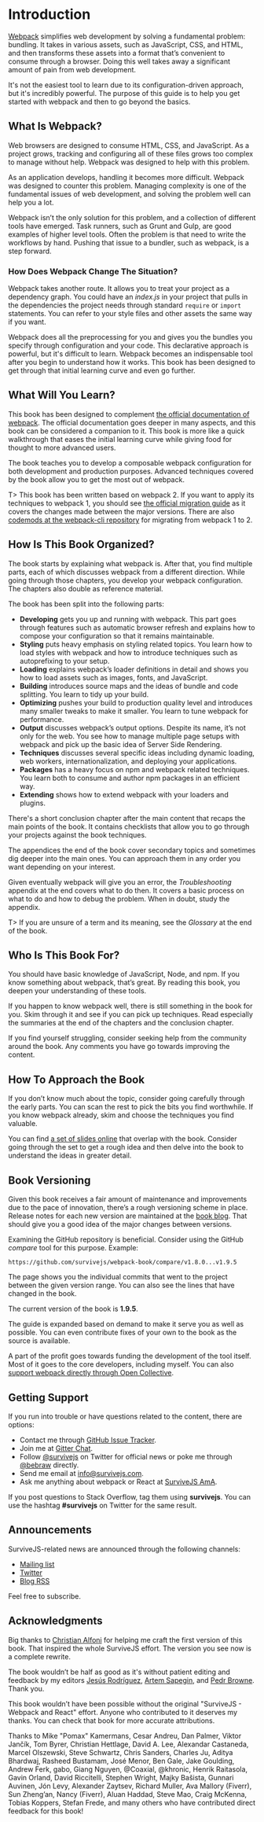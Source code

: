 # Introduction

[Webpack](https://webpack.js.org/) simplifies web development by solving a fundamental problem: bundling. It takes in various assets, such as JavaScript, CSS, and HTML, and then transforms these assets into a format that’s convenient to consume through a browser. Doing this well takes away a significant amount of pain from web development.

It's not the easiest tool to learn due to its configuration-driven approach, but it's incredibly powerful. The purpose of this guide is to help you get started with webpack and then to go beyond the basics.

## What Is Webpack?

Web browsers are designed to consume HTML, CSS, and JavaScript. As a project grows, tracking and configuring all of these files grows too complex to manage without help. Webpack was designed to help with this problem.

As an application develops, handling it becomes more difficult. Webpack was designed to counter this problem. Managing complexity is one of the fundamental issues of web development, and solving the problem well can help you a lot.

Webpack isn’t the only solution for this problem, and a collection of different tools have emerged. Task runners, such as Grunt and Gulp, are good examples of higher level tools. Often the problem is that need to write the workflows by hand. Pushing that issue to a bundler, such as webpack, is a step forward.

### How Does Webpack Change The Situation?

Webpack takes another route. It allows you to treat your project as a dependency graph. You could have an *index.js* in your project that pulls in the dependencies the project needs through standard `require` or `import` statements. You can refer to your style files and other assets the same way if you want.

Webpack does all the preprocessing for you and gives you the bundles you specify through configuration and your code. This declarative approach is powerful, but it's difficult to learn. Webpack becomes an indispensable tool after you begin to understand how it works. This book has been designed to get through that initial learning curve and even go further.

## What Will You Learn?

This book has been designed to complement [the official documentation of webpack](https://webpack.js.org/). The official documentation goes deeper in many aspects, and this book can be considered a companion to it. This book is more like a quick walkthrough that eases the initial learning curve while giving food for thought to more advanced users.

The book teaches you to develop a composable webpack configuration for both development and production purposes. Advanced techniques covered by the book allow you to get the most out of webpack.

T> This book has been written based on webpack 2. If you want to apply its techniques to webpack 1, you should see [the official migration guide](https://webpack.js.org/guides/migrating/) as it covers the changes made between the major versions. There are also [codemods at the webpack-cli repository](https://github.com/webpack/webpack-cli) for migrating from webpack 1 to 2.

## How Is This Book Organized?

The book starts by explaining what webpack is. After that, you find multiple parts, each of which discusses webpack from a different direction. While going through those chapters, you develop your webpack configuration. The chapters also double as reference material.

The book has been split into the following parts:

* **Developing** gets you up and running with webpack. This part goes through features such as automatic browser refresh and explains how to compose your configuration so that it remains maintainable.
* **Styling** puts heavy emphasis on styling related topics. You learn how to load styles with webpack and how to introduce techniques such as autoprefixing to your setup.
* **Loading** explains webpack’s loader definitions in detail and shows you how to load assets such as images, fonts, and JavaScript.
* **Building** introduces source maps and the ideas of bundle and code splitting. You learn to tidy up your build.
* **Optimizing** pushes your build to production quality level and introduces many smaller tweaks to make it smaller. You learn to tune webpack for performance.
* **Output** discusses webpack’s output options. Despite its name, it’s not only for the web. You see how to manage multiple page setups with webpack and pick up the basic idea of Server Side Rendering.
* **Techniques** discusses several specific ideas including dynamic loading, web workers, internationalization, and deploying your applications.
* **Packages** has a heavy focus on npm and webpack related techniques. You learn both to consume and author npm packages in an efficient way.
* **Extending** shows how to extend webpack with your loaders and plugins.

There's a short conclusion chapter after the main content that recaps the main points of the book. It contains checklists that allow you to go through your projects against the book techniques.

The appendices the end of the book cover secondary topics and sometimes dig deeper into the main ones. You can approach them in any order you want depending on your interest.

Given eventually webpack will give you an error, the *Troubleshooting* appendix at the end covers what to do then. It covers a basic process on what to do and how to debug the problem. When in doubt, study the appendix.

T> If you are unsure of a term and its meaning, see the *Glossary* at the end of the book.

## Who Is This Book For?

You should have basic knowledge of JavaScript, Node, and npm. If you know something about webpack, that’s great. By reading this book, you deepen your understanding of these tools.

If you happen to know webpack well, there is still something in the book for you. Skim through it and see if you can pick up techniques. Read especially the summaries at the end of the chapters and the conclusion chapter.

If you find yourself struggling, consider seeking help from the community around the book. Any comments you have go towards improving the content.

## How To Approach the Book

If you don’t know much about the topic, consider going carefully through the early parts. You can scan the rest to pick the bits you find worthwhile. If you know webpack already, skim and choose the techniques you find valuable.

You can find [a set of slides online](http://presentations.survivejs.com/advanced-webpack/) that overlap with the book. Consider going through the set to get a rough idea and then delve into the book to understand the ideas in greater detail.

## Book Versioning

Given this book receives a fair amount of maintenance and improvements due to the pace of innovation, there’s a rough versioning scheme in place. Release notes for each new version are maintained at the [book blog](http://survivejs.com/blog/). That should give you a good idea of the major changes between versions.

Examining the GitHub repository is beneficial. Consider using the GitHub *compare* tool for this purpose. Example:

```
https://github.com/survivejs/webpack-book/compare/v1.8.0...v1.9.5
```

The page shows you the individual commits that went to the project between the given version range. You can also see the lines that have changed in the book.

The current version of the book is **1.9.5**.

The guide is expanded based on demand to make it serve you as well as possible. You can even contribute fixes of your own to the book as the source is available.

A part of the profit goes towards funding the development of the tool itself. Most of it goes to the core developers, including myself. You can also [support webpack directly through Open Collective](https://opencollective.com/webpack).

## Getting Support

If you run into trouble or have questions related to the content, there are options:

* Contact me through [GitHub Issue Tracker](https://github.com/survivejs/webpack-book/issues).
* Join me at [Gitter Chat](https://gitter.im/survivejs/webpack).
* Follow [@survivejs](https://twitter.com/survivejs) on Twitter for official news or poke me through [@bebraw](https://twitter.com/bebraw) directly.
* Send me email at [info@survivejs.com](mailto:info@survivejs.com).
* Ask me anything about webpack or React at [SurviveJS AmA](https://github.com/survivejs/ama/issues).

If you post questions to Stack Overflow, tag them using **survivejs**. You can use the hashtag **#survivejs** on Twitter for the same result.

## Announcements

SurviveJS-related news are announced through the following channels:

* [Mailing list](http://eepurl.com/bth1v5)
* [Twitter](https://twitter.com/survivejs)
* [Blog RSS](http://survivejs.com/atom.xml)

Feel free to subscribe.

## Acknowledgments

Big thanks to [Christian Alfoni](http://www.christianalfoni.com/) for helping me craft the first version of this book. That inspired the whole SurviveJS effort. The version you see now is a complete rewrite.

The book wouldn’t be half as good as it's without patient editing and feedback by my editors [Jesús Rodríguez](https://github.com/Foxandxss), [Artem Sapegin](https://github.com/sapegin), and [Pedr Browne](https://github.com/Undistraction). Thank you.

This book wouldn’t have been possible without the original "SurviveJS - Webpack and React" effort. Anyone who contributed to it deserves my thanks. You can check that book for more accurate attributions.

Thanks to Mike "Pomax" Kamermans, Cesar Andreu, Dan Palmer, Viktor Jančík, Tom Byrer, Christian Hettlage, David A. Lee, Alexandar Castaneda, Marcel Olszewski, Steve Schwartz, Chris Sanders, Charles Ju, Aditya Bhardwaj, Rasheed Bustamam, José Menor, Ben Gale, Jake Goulding, Andrew Ferk, gabo, Giang Nguyen, @Coaxial, @khronic, Henrik Raitasola, Gavin Orland, David Riccitelli, Stephen Wright, Majky Bašista, Gunnari Auvinen, Jón Levy, Alexander Zaytsev, Richard Muller, Ava Mallory (Fiverr), Sun Zheng’an, Nancy (Fiverr), Aluan Haddad, Steve Mao, Craig McKenna, Tobias Koppers, Stefan Frede, and many others who have contributed direct feedback for this book!
